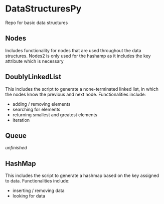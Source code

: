 # DataStructuresPy
Repo for basic data structures

## Nodes
Includes functionality for nodes that are used throughout the data structures. Nodes2 is only used for the hashamp as it includes the key attribute which is necessary

## DoublyLinkedList
This includes the script to generate a none-terminated linked list, in which the nodes know the previous and next node. Functionalities include:
- adding / removing elements
- searching for elements
- returning smallest and greatest elements
- iteration

## Queue
_unfinished_

## HashMap
This includes the script to generate a hashmap based on the key assigned to data. Functionalities include:
- inserting / removing data
- looking for data
